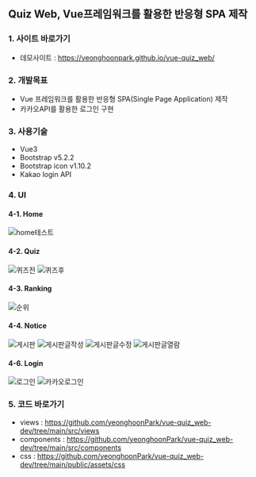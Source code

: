 ## Quiz Web, Vue프레임워크를 활용한 반응형 SPA 제작

### 1. 사이트 바로가기

- 데모사이트 : <a href="https://yeonghoonpark.github.io/vue-quiz_web/" target="_blank">https://yeonghoonpark.github.io/vue-quiz_web/</a>

### 2. 개발목표

- Vue 프레임워크를 활용한 반응형 SPA(Single Page Application) 제작
- 카카오API를 활용한 로그인 구현

### 3. 사용기술

- Vue3
- Bootstrap v5.2.2
- Bootstrap icon v1.10.2
- Kakao login API

### 4. UI

#### 4-1. Home
![home테스트](https://user-images.githubusercontent.com/95198410/214563303-db54309f-7835-4121-92f4-4a4f70ea9ba3.png)

#### 4-2. Quiz
![퀴즈전](https://user-images.githubusercontent.com/95198410/214563730-d3c83b30-c288-4414-bcd1-e4d30b047c79.png)
![퀴즈후](https://user-images.githubusercontent.com/95198410/214563735-76862888-3365-4537-a5c9-0ca0cd125361.png)

#### 4-3. Ranking
![순위](https://user-images.githubusercontent.com/95198410/214563743-6bb727c8-67c5-426e-b333-1266f4209fff.png)

#### 4-4. Notice
![게시판](https://user-images.githubusercontent.com/95198410/214563760-e87065a4-2d9c-4d33-b3f3-bf9a724f4df6.png)
![게시판글작성](https://user-images.githubusercontent.com/95198410/214563807-93ce3cfb-9076-42a7-8d54-3d5f93270674.png)
![게시판글수정](https://user-images.githubusercontent.com/95198410/214564367-de6a96ff-9491-4997-a751-38a5a621c948.png)
![게시판글열람](https://user-images.githubusercontent.com/95198410/214563816-31b9fc47-20a4-430f-855e-451848862394.png)

#### 4-6. Login
![로그인](https://user-images.githubusercontent.com/95198410/214563833-3b0c02e2-c2b0-4804-abed-74672cea6910.png)
![카카오로그인](https://user-images.githubusercontent.com/95198410/214563843-90e3378c-d2ca-4a25-8f42-b36b765af13c.png)

### 5. 코드 바로가기

- views : https://github.com/yeonghoonPark/vue-quiz_web-dev/tree/main/src/views
- components : https://github.com/yeonghoonPark/vue-quiz_web-dev/tree/main/src/components
- css : https://github.com/yeonghoonPark/vue-quiz_web-dev/tree/main/public/assets/css
